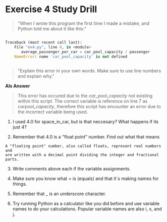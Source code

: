 # Exercise 4 Study Drill 

>"When I wrote this program the first time I made a mistake, and Python told me about it like this:"

```python

Traceback (most recent call last):
	File "ex4.py", line 8, in <module> 
	   average_passenger_per_car = car_pool_capacity / passenger
	NameError: name 'car_pool_capacity' is not defined 
	
```
>"Explain this error in your own words. Make sure to use line numbers and explain 
why."

**Als Answer**
>This error has occured due to the _car_pool_capacity_ not existing within this script. The correct variable is 
>reference on line 7 as _carpool_capacity_, therefore this script has encounter an error due to the incorrect 
>variable being used. 



1. I used 4.0 for space_in_car, but is that neccesary? What happens if its just 4? 

2. Remember that 4.0 is a "float point" number. Find out what that means 

```
A "floating point" number, also called floats, represent real numbers and 
are written with a decimal point dividing the integer and fractional parts. 

``` 

3. Write comments above each if the variable assignments.

4. Make sure you know what = is (equals) and that it`s making names for things. 

5. Remember that _ is an underscore character. 

6. Try running Python as a calculator like you did before and use variable names to do your calculations. 
Popular variable names are also i, x, and j.

